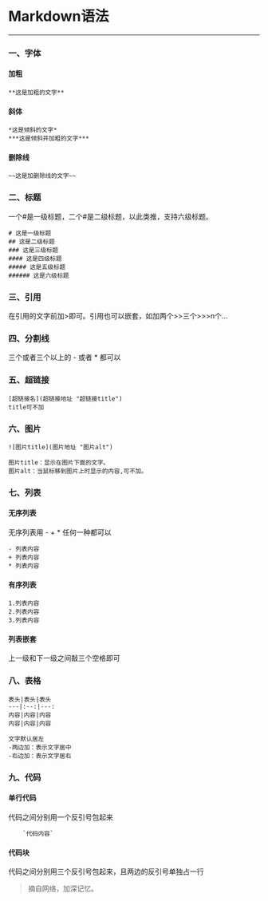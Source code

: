 # Markdown语法
---
### 一、字体

#### 加粗

```
**这是加粗的文字**
```

#### 斜体

```
*这是倾斜的文字*
***这是倾斜并加粗的文字***
```

#### 删除线

```
~~这是加删除线的文字~~
```

### 二、标题

一个\#是一级标题，二个\#是二级标题，以此类推，支持六级标题。

```
# 这是一级标题
## 这是二级标题
### 这是三级标题
#### 这是四级标题
##### 这是五级标题
###### 这是六级标题
```

### 三、引用

在引用的文字前加&gt;即可。引用也可以嵌套，如加两个&gt;&gt;三个&gt;&gt;&gt;n个...

### 四、分割线

三个或者三个以上的 - 或者 \* 都可以

### 五、超链接

```
[超链接名](超链接地址 "超链接title")
title可不加
```

### 六、图片

```
![图片title](图片地址 "图片alt")

图片title：显示在图片下面的文字。
图片alt：当鼠标移到图片上时显示的内容,可不加。
```

### 七、列表

#### 无序列表

无序列表用 - + \* 任何一种都可以

```
- 列表内容
+ 列表内容
* 列表内容
```

#### 有序列表

```
1.列表内容
2.列表内容
3.列表内容
```

#### 列表嵌套

上一级和下一级之间敲三个空格即可

### 八、表格

```
表头|表头|表头
---|:--:|---:
内容|内容|内容
内容|内容|内容

文字默认居左
-两边加：表示文字居中
-右边加：表示文字居右
```

### 九、代码

#### 单行代码

代码之间分别用一个反引号包起来

        `代码内容`

#### 代码块

代码之间分别用三个反引号包起来，且两边的反引号单独占一行






> 摘自网络，加深记忆。



